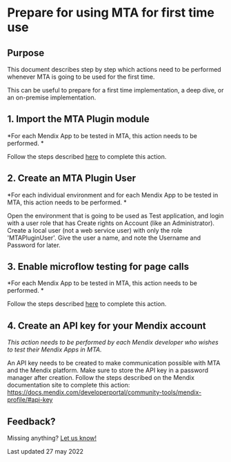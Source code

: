 # Prepare for using MTA for first time use

## Purpose

This document describes step by step which actions need to be performed whenever MTA is going to be used for the first time.

This can be useful to prepare for a first time implementation, a deep dive, or an on-premise implementation.

## 1. Import the MTA Plugin module

*For each Mendix App to be tested in MTA, this action needs to be performed. *

Follow the steps described [here](import-plugin) to complete this action.

## 2. Create an MTA Plugin User 

*For each individual environment and for each Mendix App to be tested in MTA, this action needs to be performed. *

Open the environment that is going to be used as Test application, and login with a user role that has Create rights on Account (like an Administrator). Create a local user (not a web service user) with only the role 'MTAPluginUser'. Give the user a name, and note the Username and Password for later.

## 3. Enable microflow testing for page calls

*For each Mendix App to be tested in MTA, this action needs to be performed.  *

Follow the steps described [here](prepare-mendix-project) to complete this action.

## 4. Create an API key for your Mendix account

*This action needs to be performed by each Mendix developer who wishes to test their Mendix Apps in MTA.*

An API key needs to be created to make communication possible with MTA and the Mendix platform. Make sure to store the API key in a password manager after creation.
Follow the steps described on the Mendix documentation site to complete this action:
https://docs.mendix.com/developerportal/community-tools/mendix-profile/#api-key


## Feedback?
Missing anything? [Let us know!](mailto:support@menditect.com)

Last updated 27 may 2022